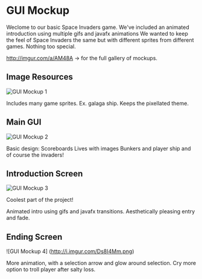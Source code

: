 # GUI Mockup

Weclome to our basic Space Invaders game.
We've included an animated introduction using multiple gifs and javafx animations
We wanted to keep the feel of Space Invaders the same but with different sprites from different
games.
Nothing too special.

http://imgur.com/a/AM48A -> for the full gallery of mockups.


## Image Resources

![GUI Mockup 1](http://i.imgur.com/UFVT92g.png)

Includes many game sprites. Ex. galaga ship.
Keeps the pixellated theme.

## Main GUI

![GUI Mockup 2](http://i.imgur.com/ddpyYqp.png) 

Basic design:
Scoreboards 
Lives with images
Bunkers and player ship
and of course the invaders!

## Introduction Screen

![GUI Mockup 3](http://i.imgur.com/2lqkTSZ.png) 

Coolest part of the project!

Animated intro using gifs and javafx transitions.
Aesthetically pleasing entry and fade.

## Ending Screen

![GUI Mockup 4] (http://i.imgur.com/Ds8I4Mm.png)

More animation, with a selection arrow and glow around selection.
Cry more option to troll player after salty loss.